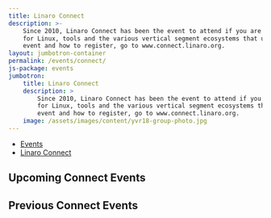 ```yaml
---
title: Linaro Connect
description: >-
    Since 2010, Linaro Connect has been the event to attend if you are interested in open source software development
    for Linux, tools and the various vertical segment ecosystems that use Arm processors. To find out more about the
    event and how to register, go to www.connect.linaro.org.
layout: jumbotron-container
permalink: /events/connect/
js-package: events
jumbotron:
    title: Linaro Connect
    description: >
        Since 2010, Linaro Connect has been the event to attend if you are interested in open source software development
        for Linux, tools and the various vertical segment ecosystems that use Arm processors. To find out more about the
        event and how to register, go to www.connect.linaro.org.
    image: /assets/images/content/yvr18-group-photo.jpg
---
```

<div class="row"  id="content-container">
    <div class="container">
        <ul class="nav nav-tabs" role="tablist" id="tabbed_nav">
            <li role="presentation">
                <a href="/events/">
                    Events
                </a>
            </li>
            <li role="presentation" class="active">
                <a href="/events/connect/" >
                    Linaro Connect
                </a>
            </li>
        </ul>
        <h2 class="text-center">Upcoming Connect Events</h2>
        <div class="row" id="future_connect_events"></div>
        <h2 class="text-center">Previous Connect Events</h2>
        <div class="row" id="previous_connect_events"></div>
    </div>
</div>
